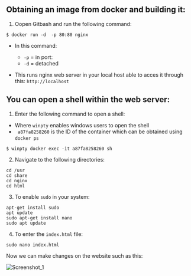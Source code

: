 ## Obtaining an image from docker and building it:

1. Oopen Gitbash and run the following command:

```
$ docker run -d  -p 80:80 nginx

```
- In this command:
  - `-p` = in port:
  - `-d` = detached

- This runs nginx web server in your local host able to acces it through this: `http://localhost`


## You can open a shell within the web server:

1. Enter the following command to open a shell:
- Where `winpty` enables windows users to open the shell
- ` a87fa8258260` is the ID of the container which can be obtained using `docker ps`
```
$ winpty docker exec -it a87fa8258260 sh

```
2. Navigate to the following directories:

```
cd /usr
cd share
cd nginx
cd html
```

3. To enable `sudo` in your system:

```
apt-get install sudo
apt update
sudo apt-get install nano
sudo apt update
```

4. To enter the `index.html` file:

```
sudo nano index.html
```

Now we can make changes on the website such as this:


![Screenshot_1](https://github.com/fsh-nur/microservices_docker_k8/assets/129324316/ecabb353-80a2-48ff-af9d-d46689afd838)

